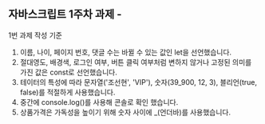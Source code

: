 ## 자바스크립트 1주차 과제 -
1번 과제 작성 기준
1. 이름, 나이, 페이지 번호, 댓글 수는 바뀔 수 있는 값인 let을 선언했습니다. 
2. 절대영도, 배경색, 로그인 여부, 버튼 클릭 여부처럼 변하지 않거나 고정된 의미를 가진 값은 const로 선언했습니다. 
3. 테이터의 특성에 따라 문자열('조선현', 'VIP'), 숫자(39_900, 12, 3), 블리언(true, false)를 적절하게 사용했습니다.
4. 중간에 console.log()를 사용해 콘솔로 확인 했습니다. 
5. 상품가격은 가독성을 높이기 위해 숫자 사이에 _(언더바)를 사용했습니다. 

